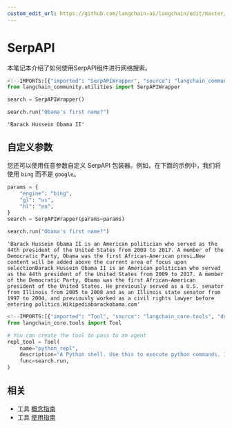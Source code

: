 ```yaml
---
custom_edit_url: https://github.com/langchain-ai/langchain/edit/master/docs/docs/integrations/tools/serpapi.ipynb
---
```

# SerpAPI

本笔记本介绍了如何使用SerpAPI组件进行网络搜索。


```python
<!--IMPORTS:[{"imported": "SerpAPIWrapper", "source": "langchain_community.utilities", "docs": "https://python.langchain.com/api_reference/community/utilities/langchain_community.utilities.serpapi.SerpAPIWrapper.html", "title": "SerpAPI"}]-->
from langchain_community.utilities import SerpAPIWrapper
```


```python
search = SerpAPIWrapper()
```


```python
search.run("Obama's first name?")
```



```output
'Barack Hussein Obama II'
```


## 自定义参数
您还可以使用任意参数自定义 SerpAPI 包装器。例如，在下面的示例中，我们将使用 `bing` 而不是 `google`。


```python
params = {
    "engine": "bing",
    "gl": "us",
    "hl": "en",
}
search = SerpAPIWrapper(params=params)
```


```python
search.run("Obama's first name?")
```



```output
'Barack Hussein Obama II is an American politician who served as the 44th president of the United States from 2009 to 2017. A member of the Democratic Party, Obama was the first African-American presi…New content will be added above the current area of focus upon selectionBarack Hussein Obama II is an American politician who served as the 44th president of the United States from 2009 to 2017. A member of the Democratic Party, Obama was the first African-American president of the United States. He previously served as a U.S. senator from Illinois from 2005 to 2008 and as an Illinois state senator from 1997 to 2004, and previously worked as a civil rights lawyer before entering politics.Wikipediabarackobama.com'
```



```python
<!--IMPORTS:[{"imported": "Tool", "source": "langchain_core.tools", "docs": "https://python.langchain.com/api_reference/core/tools/langchain_core.tools.simple.Tool.html", "title": "SerpAPI"}]-->
from langchain_core.tools import Tool

# You can create the tool to pass to an agent
repl_tool = Tool(
    name="python_repl",
    description="A Python shell. Use this to execute python commands. Input should be a valid python command. If you want to see the output of a value, you should print it out with `print(...)`.",
    func=search.run,
)
```


## 相关

- 工具 [概念指南](/docs/concepts/#tools)
- 工具 [使用指南](/docs/how_to/#tools)
